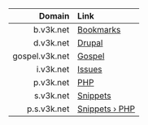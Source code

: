 Domain         | Link
-------------: | :-----------------------------------
b.v3k.net      | [Bookmarks](http://b.v3k.net)
d.v3k.net      | [Drupal](http://d.v3k.net)
gospel.v3k.net | [Gospel](http://gospel.v3k.net)
i.v3k.net      | [Issues](http://i.v3k.net)
p.v3k.net      | [PHP](http://p.v3k.net)
s.v3k.net      | [Snippets](http://s.v3k.net)
p.s.v3k.net    | [Snippets › PHP](http://p.s.v3k.net)
